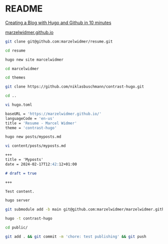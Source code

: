 # README

[Creating a Blog with Hugo and Github in 10 minutes](https://www.youtube.com/watch?v=LIFvgrRxdt4)

[marzelwidmer.github.io](https://marzelwidmer.github.io)

```bash
git clone git@github.com:marzelwidmer/resume.git
```

```bash
cd resume
```

```bash
hugo new site marcelwidmer
```

```bash
cd marcelwidmer
```

```bash
cd themes
```

```bash
git clone https://github.com/niklasbuschmann/contrast-hugo.git
```

```bash
cd ..
```

```bash
vi hugo.toml
```

```bash
baseURL = 'https://marzelwidmer.github.io/'
languageCode = 'en-us'
title = 'Resume - Marcel Widmer'
theme = 'contrast-hugo'
```

```bash
hugo new posts/myposts.md
```

```bash
vi content/posts/myposts.md
```

```md
+++
title = 'Myposts'
date = 2024-02-17T12:42:12+01:00

# draft = true

+++

Test content.
```

```bash
hugo server
```

```bash
git submodule add -b main git@github.com:marzelwidmer/marzelwidmer.github.io.git public
```

```bash
hugo -t contrast-hugo
```

```bash
cd public/
```

```bash
git add . && git commit -m 'chore: test publishing' && git push
```
